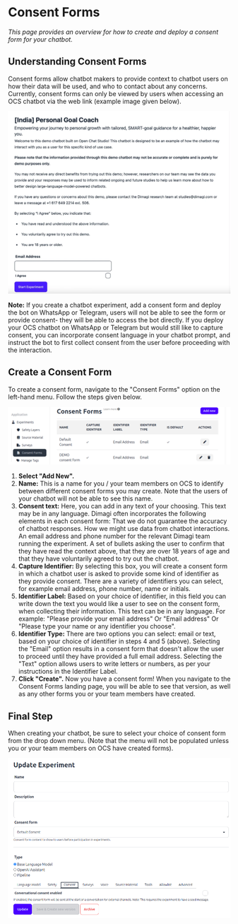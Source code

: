 # Consent Forms

_This page provides an overview for how to create and deploy a consent form for your chatbot._

## Understanding Consent Forms

Consent forms allow chatbot makers to provide context to chatbot users on how their data will be used, and who to contact about any
concerns. Currently, consent forms can only be viewed by users when accessing an OCS chatbot via the web link (example image given
below).

![Example of how a consent for is displayed on the web](../assets/images/consent_web.webp)

**Note:** If you create a chatbot experiment, add a consent form and deploy the bot on WhatsApp or Telegram, users will not be able to see the
form or provide consent- they will be able to access the bot directly. If you deploy your OCS chatbot on WhatsApp or Telegram but would still
like to capture consent, you can incorporate consent language in your chatbot prompt, and instruct the bot to first collect consent from the
user before proceeding with the interaction.

## Create a Consent Form

To create a consent form, navigate to the "Consent Forms" option on the left-hand menu. Follow the steps given below.

![Consent forms list page](../assets/images/consent_list.png)

1. **Select "Add New".**
2. **Name:** This is a name for you / your team members on OCS to identify between different consent forms you may create. Note that the
    users of your chatbot will not be able to see this name.
3. **Consent text:** Here, you can add in any text of your choosing. This text may be in any language. Dimagi often incorporates the
    following elements in each consent form:
       That we do not guarantee the accuracy of chatbot responses.
       How we might use data from chatbot interactions.
       An email address and phone number for the relevant Dimagi team running the experiment.
       A set of bullets asking the user to confirm that they have read the context above, that they are over 18 years of age and that they
       have voluntarily agreed to try out the chatbot.
4. **Capture Identifier:** By selecting this box, you will create a consent form in which a chatbot user is asked to provide some kind of
    identifier as they provide consent. There are a variety of identifiers you can select, for example email address, phone number, name or
    initials.
5. **Identifier Label:** Based on your choice of identifier, in this field you can write down the text you would like a user to see on the consent
    form, when collecting their information. This text can be in any language. For example:
       "Please provide your email address"
       Or "Email address"
       Or "Please type your name or any identifier you choose".
6. **Identifier Type:** There are two options you can select: email or text, based on your choice of identifier in steps 4 and 5 (above).
    Selecting the "Email" option results in a consent form that doesn't allow the user to proceed until they have provided a full email address.
    Selecting the "Text" option allows users to write letters or numbers, as per your instructions in the Identifier Label.
7. **Click "Create".** Now you have a consent form! When you navigate to the Consent Forms landing page, you will be able to see that
    version, as well as any other forms you or your team members have created.

## Final Step

When creating your chatbot, be sure to select your choice of consent form from the drop down menu. (Note that the menu will not be
populated unless you or your team members on OCS have created forms).

![Selecting a consent form for your chatbot](../assets/images/experiment_edit_consent.png)
